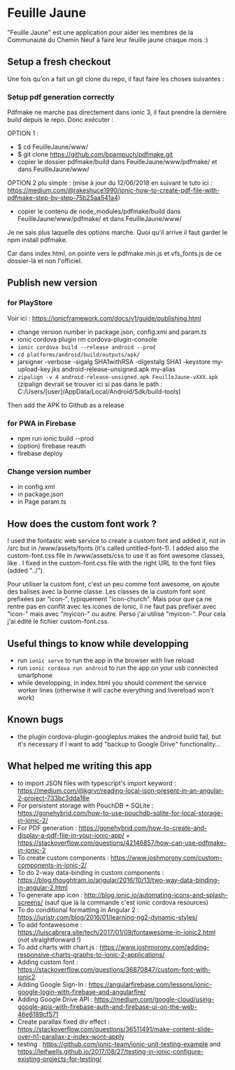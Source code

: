 # Feuille Jaune

"Feuille Jaune" est une application pour aider les membres de la Communauté du Chemin Neuf à faire leur feuille jaune chaque mois :)

## Setup a fresh checkout

Une fois qu'on a fait un git clone du repo, il faut faire les choses suivantes :

### Setup pdf generation correctly

Pdfmake ne marche pas directement dans ionic 3, il faut prendre la dernière build depuis le repo. Donc exécuter :

OPTION 1 :
* $ cd  FeuilleJaune/www/
* $ git clone https://github.com/bpampuch/pdfmake.git
* copier le dossier pdfmake/build dans FeuilleJaune/www/pdfmake/ et dans FeuilleJaune/www/

OPTION 2 plu simple : (mise à jour du 12/06/2018 en suivant le tuto ici : https://medium.com/@rakeshuce1990/ionic-how-to-create-pdf-file-with-pdfmake-step-by-step-75b25aa541a4)
* copier le contenu de node_modules/pdfmake/build dans FeuilleJaune/www/pdfmake/ et dans FeuilleJaune/www/

Je ne sais plus laquelle des options marche. Quoi qu'il arrive il faut garder le npm install pdfmake.

Car dans index.html, on pointe vers le pdfmake.min.js et vfs_fonts.js de ce dossier-là et non l'officiel.

## Publish new version

### for PlayStore

Voir ici : https://ionicframework.com/docs/v1/guide/publishing.html

* change version number in package.json, config.xml and param.ts
* ionic cordova plugin rm cordova-plugin-console
* `ionic cordova build --release android --prod`
* `cd platforms/android/build/outputs/apk/`
* jarsigner -verbose -sigalg SHA1withRSA -digestalg SHA1 -keystore my-upload-key.jks android-release-unsigned.apk my-alias
* `zipalign -v 4 android-release-unsigned.apk FeuilleJaune-vXXX.apk` (zipalign devrait se trouver ici si pas dans le path : C:/Users/[user]/AppData/Local/Android/Sdk/build-tools)

Then add the APK to Github as a release

### for PWA in Firebase
* npm run ionic:build --prod
* (option) firebase reauth
* firebase deploy

### Change version number
* in config.xml
* in package.json
* in Page param.ts

## How does the custom font work ?

I used the fontastic web service to create a custom font and added it, not in /src but in /www/assets/fonts (it's called untitled-font-1). I added also the custom-font.css file in /www/assets/css to use it as font awesome classes, like <span class="my-icon"></span>. I fixed in the custom-font.css file with the right URL to the font files (added "../").

Pour utiliser la custom font, c'est un peu comme font awesome, on ajoute des balises <i></i> avec la bonne classe. Les classes de la custom font sont prefixées par "icon-", typiquement "icon-church". Mais pour que ça ne rentre pas en conflit avec les icones de Ionic, il ne faut pas prefixer avec "icon-" mais avec "myicon-" ou autre. Perso j'ai utilisé "myicon-". Pour cela j'ai édité le fichier custom-font.css.

## Useful things to know while developping

* run `ionic serve` to run the app in the browser with live reload
* run `ionic cordova run android` to run the app on your usb connected smartphone
* while developping, in index.html you should comment the service worker lines (otherwise it will cache everything and livereload won't work)

## Known bugs

* the plugin cordova-plugin-googleplus makes the android build fail, but it's necessary if I want to add "backup to Google Drive" functionality...

## What helped me writing this app

* to import JSON files with typescript's import keyword : https://medium.com/@kgrvr/reading-local-json-present-in-an-angular-2-project-733bc3dda18e
* For persistent storage with PouchDB + SQLite : https://gonehybrid.com/how-to-use-pouchdb-sqlite-for-local-storage-in-ionic-2/
* For PDF generation : https://gonehybrid.com/how-to-create-and-display-a-pdf-file-in-your-ionic-app/ + https://stackoverflow.com/questions/42146857/how-can-use-pdfmake-in-ionic-2
* To create custom components : https://www.joshmorony.com/custom-components-in-ionic-2/
* To do 2-way data-binding in custom components : https://blog.thoughtram.io/angular/2016/10/13/two-way-data-binding-in-angular-2.html
* To generate app icon : http://blog.ionic.io/automating-icons-and-splash-screens/ (sauf que là la commande c'est ionic cordova resources)
* To do conditional formatting in Angular 2 : https://juristr.com/blog/2016/01/learning-ng2-dynamic-styles/
* To add fontawesome : https://luiscabrera.site/tech/2017/01/09/fontawesome-in-ionic2.html (not straightforward !)
* To add charts with chart.js : https://www.joshmorony.com/adding-responsive-charts-graphs-to-ionic-2-applications/
* Adding custom font : https://stackoverflow.com/questions/36870847/custom-font-with-ionic2
* Adding Google Sign-In : https://angularfirebase.com/lessons/ionic-google-login-with-firebase-and-angularfire/
* Adding Google Drive API : https://medium.com/google-cloud/using-google-apis-with-firebase-auth-and-firebase-ui-on-the-web-46e6189cf571
* Create parallax fixed div effect : https://stackoverflow.com/questions/36511491/make-content-slide-over-h1-parallax-z-index-wont-apply
* testing : https://github.com/ionic-team/ionic-unit-testing-example and https://leifwells.github.io/2017/08/27/testing-in-ionic-configure-existing-projects-for-testing/
